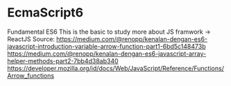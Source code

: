 # EcmaScript6
Fundamental ES6
This is the basic to study more about JS framwork -> ReactJS
Source:
https://medium.com/@renopp/kenalan-dengan-es6-javascript-introduction-variable-arrow-function-part1-6bd5c148473b
https://medium.com/@renopp/kenalan-dengan-es6-javascript-array-helper-methods-part2-7bb4d38ab340
https://developer.mozilla.org/id/docs/Web/JavaScript/Reference/Functions/Arrow_functions
